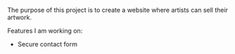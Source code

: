The purpose of this project is to create a website where artists can sell their artwork.

Features I am working on:

* Secure contact form
